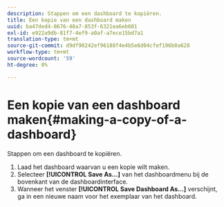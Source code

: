 ```yaml
---
description: Stappen om een dashboard te kopiëren.
title: Een kopie van een dashboard maken
uuid: ba47ded4-8676-48a7-853f-6321ea6eb601
exl-id: e922a9db-81f7-4ef9-a0af-a7ece15bd7a1
translation-type: tm+mt
source-git-commit: d9df90242ef96188f4e4b5e6d04cfef196b0a628
workflow-type: tm+mt
source-wordcount: '59'
ht-degree: 0%

---
```


# Een kopie van een dashboard maken{#making-a-copy-of-a-dashboard}

Stappen om een dashboard te kopiëren.

1. Laad het dashboard waarvan u een kopie wilt maken.
1. Selecteer **[!UICONTROL Save As…]** van het dashboardmenu bij de bovenkant van de dashboardinterface.
1. Wanneer het venster **[!UICONTROL Save Dashboard As…]** verschijnt, ga in een nieuwe naam voor het exemplaar van het dashboard.
